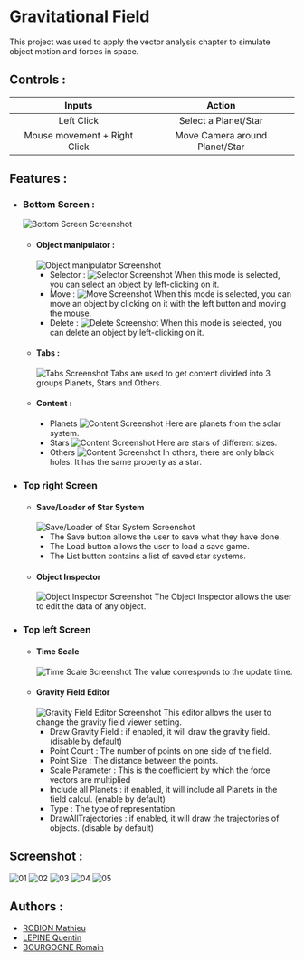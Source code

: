 
# Gravitational Field

This project was used to apply the vector analysis chapter to simulate object motion and forces in space.
## Controls :

|  Inputs  |     Action    |
|     :---:     |     :---:     |
|Left Click|Select a Planet/Star|
|Mouse movement + Right Click|Move Camera around Planet/Star|

## Features :
- ### Bottom Screen :
    ![Bottom Screen Screenshot](https://cdn.discordapp.com/attachments/1027192447232643152/1089873679560740965/image.png)
    - #### Object manipulator :
        ![Object manipulator Screenshot](https://cdn.discordapp.com/attachments/1027192447232643152/1089873768878460978/image.png)
        - Selector :
            ![Selector Screenshot](https://cdn.discordapp.com/attachments/1027192447232643152/1089873861018927166/image.png)
            When this mode is selected, you can select an object by left-clicking on it.
        - Move :
            ![Move Screenshot](https://cdn.discordapp.com/attachments/1027192447232643152/1089873942178709514/image.png)
            When this mode is selected, you can move an object by clicking on it with the left button and moving the mouse.
        - Delete :
            ![Delete Screenshot](https://cdn.discordapp.com/attachments/1027192447232643152/1089874043664080906/image.png)
            When this mode is selected, you can delete an object by left-clicking on it.
    - #### Tabs :
        ![Tabs Screenshot](https://cdn.discordapp.com/attachments/1027192447232643152/1089874778158010512/image.png)
            Tabs are used to get content divided into 3 groups Planets, Stars and Others.
    - #### Content :
        - Planets
            ![Content Screenshot](https://cdn.discordapp.com/attachments/1027192447232643152/1089874872571793448/image.png)
            Here are planets from the solar system.
        - Stars
            ![Content Screenshot](https://cdn.discordapp.com/attachments/1027192447232643152/1089874971901304852/image.png)
            Here are stars of different sizes.
        - Others
            ![Content Screenshot](https://cdn.discordapp.com/attachments/1027192447232643152/1089875064066953336/image.png)
            In others, there are only black holes. It has the same property as a star.
- ### Top right Screen
    - #### Save/Loader of Star System
        ![Save/Loader of Star System Screenshot](https://cdn.discordapp.com/attachments/1027192447232643152/1089875242811400192/image.png)
        - The Save button allows the user to save what they have done.
        - The Load button allows the user to load a save game.
        - The List button contains a list of saved star systems.
    - #### Object Inspector
        ![Object Inspector Screenshot](https://cdn.discordapp.com/attachments/1027192447232643152/1089875586677215283/image.png)
        The Object Inspector allows the user to edit the data of any object.
- ### Top left Screen
    - #### Time Scale
        ![Time Scale Screenshot](https://cdn.discordapp.com/attachments/1027192447232643152/1089875347803217920/image.png)
        The value corresponds to the update time.
    - #### Gravity Field Editor
        ![Gravity Field Editor Screenshot](https://cdn.discordapp.com/attachments/1027192447232643152/1089883884004577362/image.png)
        This editor allows the user to change the gravity field viewer setting.
        - Draw Gravity Field :
            if enabled, it will draw the gravity field. (disable by default)
        - Point Count :
            The number of points on one side of the field.
        - Point Size :
            The distance between the points.
        - Scale Parameter :
            This is the coefficient by which the force vectors are multiplied
        - Include all Planets :
            if enabled, it will include all Planets in the field calcul. (enable by default)
        - Type :
            The type of representation.
        - DrawAllTrajectories :
            if enabled, it will draw the trajectories of objects. (disable by default)
## Screenshot :
![01](https://cdn.discordapp.com/attachments/1027192447232643152/1089888918821929051/image.png)
![02](https://cdn.discordapp.com/attachments/1027192447232643152/1089889085973352508/image.png)
![03](https://cdn.discordapp.com/attachments/1027192447232643152/1089890063380381767/image.png)
![04](https://cdn.discordapp.com/attachments/1027192447232643152/1089890303038730310/image.png)
![05](https://cdn.discordapp.com/attachments/1027192447232643152/1089890425332047903/image.png)
## Authors :

- [ROBION Mathieu](https://github.com/Motisma479)
- [LEPINE Quentin](https://github.com/getItemFromBlock)
- [BOURGOGNE Romain](https://github.com/Maisquasar)

